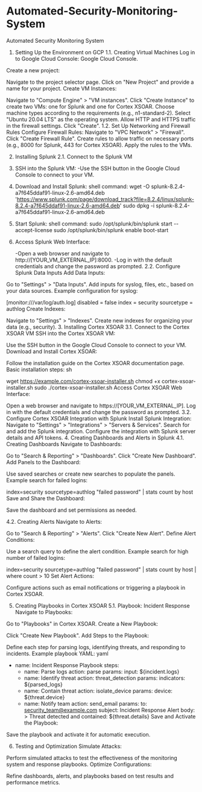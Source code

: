 # Automated-Security-Monitoring-System
Automated Security Monitoring System

1. Setting Up the Environment on GCP
1.1. Creating Virtual Machines
Log in to Google Cloud Console: Google Cloud Console.

Create a new project:

Navigate to the project selector page.
Click on "New Project" and provide a name for your project.
Create VM Instances:

Navigate to "Compute Engine" > "VM instances".
Click "Create Instance" to create two VMs: one for Splunk and one for Cortex XSOAR.
Choose machine types according to the requirements (e.g., n1-standard-2).
Select "Ubuntu 20.04 LTS" as the operating system.
Allow HTTP and HTTPS traffic in the firewall settings.
Click "Create".
1.2. Set Up Networking and Firewall Rules
Configure Firewall Rules:
Navigate to "VPC Network" > "Firewall".
Click "Create Firewall Rule".
Create rules to allow traffic on necessary ports (e.g., 8000 for Splunk, 443 for Cortex XSOAR).
Apply the rules to the VMs.

2. Installing Splunk
2.1. Connect to the Splunk VM
  1. SSH into the Splunk VM:
      -Use the SSH button in the Google Cloud Console to connect to your VM.
  2. Download and Install Splunk:
       shell command: wget -O splunk-8.2.4-a7f645ddaf91-linux-2.6-amd64.deb 'https://www.splunk.com/page/download_track?file=8.2.4/linux/splunk-8.2.4-a7f645ddaf91-linux-2.6-amd64.deb'
                      sudo dpkg -i splunk-8.2.4-a7f645ddaf91-linux-2.6-amd64.deb
  3. Start Splunk:
       shell command: sudo /opt/splunk/bin/splunk start --accept-license
                      sudo /opt/splunk/bin/splunk enable boot-start

  4. Access Splunk Web Interface:

        -Open a web browser and navigate to http://[YOUR_VM_EXTERNAL_IP]:8000.
        -Log in with the default credentials and change the password as prompted.
2.2. Configure Splunk Data Inputs
Add Data Inputs:

Go to "Settings" > "Data Inputs".
Add inputs for syslog, files, etc., based on your data sources.
Example configuration for syslog:


[monitor:///var/log/auth.log]
disabled = false
index = security
sourcetype = authlog
Create Indexes:

Navigate to "Settings" > "Indexes".
Create new indexes for organizing your data (e.g., security).
3. Installing Cortex XSOAR
3.1. Connect to the Cortex XSOAR VM
SSH into the Cortex XSOAR VM:

Use the SSH button in the Google Cloud Console to connect to your VM.
Download and Install Cortex XSOAR:

Follow the installation guide on the Cortex XSOAR documentation page.
Basic installation steps:
sh

wget https://example.com/cortex-xsoar-installer.sh
chmod +x cortex-xsoar-installer.sh
sudo ./cortex-xsoar-installer.sh
Access Cortex XSOAR Web Interface:

Open a web browser and navigate to https://[YOUR_VM_EXTERNAL_IP].
Log in with the default credentials and change the password as prompted.
3.2. Configure Cortex XSOAR Integration with Splunk
Install Splunk Integration:
Navigate to "Settings" > "Integrations" > "Servers & Services".
Search for and add the Splunk integration.
Configure the integration with Splunk server details and API tokens.
4. Creating Dashboards and Alerts in Splunk
4.1. Creating Dashboards
Navigate to Dashboards:

Go to "Search & Reporting" > "Dashboards".
Click "Create New Dashboard".
Add Panels to the Dashboard:

Use saved searches or create new searches to populate the panels.
Example search for failed logins:


index=security sourcetype=authlog "failed password" | stats count by host
Save and Share the Dashboard:

Save the dashboard and set permissions as needed.

4.2. Creating Alerts
Navigate to Alerts:

Go to "Search & Reporting" > "Alerts".
Click "Create New Alert".
Define Alert Conditions:

Use a search query to define the alert condition.
Example search for high number of failed logins:


index=security sourcetype=authlog "failed password" | stats count by host | where count > 10
Set Alert Actions:

Configure actions such as email notifications or triggering a playbook in Cortex XSOAR.

5. Creating Playbooks in Cortex XSOAR
5.1. Playbook: Incident Response
Navigate to Playbooks:

Go to "Playbooks" in Cortex XSOAR.
Create a New Playbook:

Click "Create New Playbook".
Add Steps to the Playbook:

Define each step for parsing logs, identifying threats, and responding to incidents.
Example playbook YAML:
yaml

- name: Incident Response Playbook
  steps:
    - name: Parse logs
      action: parse
      params:
        input: ${incident.logs}
    - name: Identify threat
      action: threat_detection
      params:
        indicators: ${parsed_logs}
    - name: Contain threat
      action: isolate_device
      params:
        device: ${threat.device}
    - name: Notify team
      action: send_email
      params:
        to: security_team@example.com
        subject: Incident Response Alert
        body: >
          Threat detected and contained:
          ${threat.details}
Save and Activate the Playbook:

Save the playbook and activate it for automatic execution.

6. Testing and Optimization
Simulate Attacks:

Perform simulated attacks to test the effectiveness of the monitoring system and response playbooks.
Optimize Configurations:

Refine dashboards, alerts, and playbooks based on test results and performance metrics.
